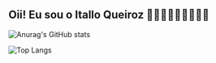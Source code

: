 ## Oii! Eu sou o Itallo Queiroz 👨🏻‍💻👨🏻‍💻👨🏻‍💻

![Anurag's GitHub stats](https://github-readme-stats.vercel.app/api?username=Itallo-queiroz&theme=chartreuse-dark_icons=true)

![Top Langs](https://github-readme-stats.vercel.app/api/top-langs/?username=Itallo-queiroz&layout=compact)
